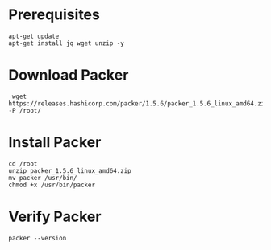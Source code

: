 # Prerequisites
```
apt-get update
apt-get install jq wget unzip -y 
```

# Download Packer 
```
 wget https://releases.hashicorp.com/packer/1.5.6/packer_1.5.6_linux_amd64.zip -P /root/
```

# Install Packer 
```
cd /root
unzip packer_1.5.6_linux_amd64.zip
mv packer /usr/bin/
chmod +x /usr/bin/packer
```

# Verify Packer
```
packer --version
```






